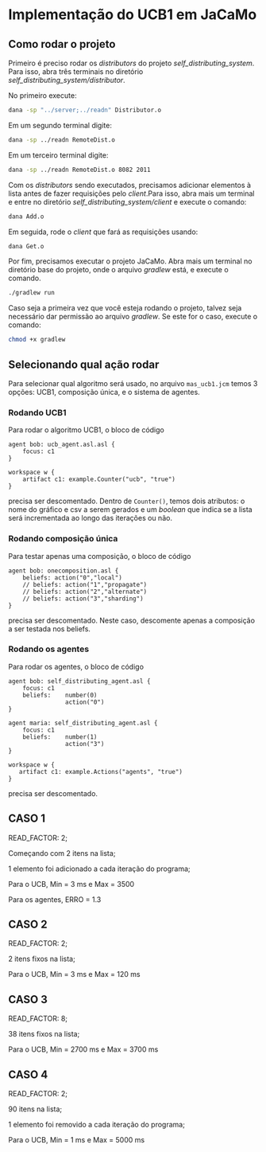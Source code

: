 # Implementação do UCB1 em JaCaMo
## Como rodar o projeto
Primeiro é preciso rodar os _distributors_ do projeto _self_distributing_system_. Para isso, abra três terminais no diretório _self_distributing_system/distributor_.

No primeiro execute:

```bash
dana -sp "../server;../readn" Distributor.o
```

Em um segundo terminal digite:

```bash
dana -sp ../readn RemoteDist.o
```

Em um terceiro terminal digite:

```bash
dana -sp ../readn RemoteDist.o 8082 2011
```

Com os _distributors_ sendo executados, precisamos adicionar elementos à lista antes de fazer requisições pelo _client_.Para isso, abra mais um terminal e entre no diretório _self_distributing_system/client_ e execute o comando:

```bash
dana Add.o
```

Em seguida, rode o _client_ que fará as requisições usando:
```bash
dana Get.o
```

Por fim, precisamos executar o projeto JaCaMo. Abra mais um terminal no diretório base do projeto, onde o arquivo _gradlew_ está, e execute o comando.

```bash
./gradlew run
```

Caso seja a primeira vez que você esteja rodando o projeto, talvez seja necessário dar permissão ao arquivo _gradlew_. Se este for o caso, execute o comando:

```bash
chmod +x gradlew
```

## Selecionando qual ação rodar
Para selecionar qual algoritmo será usado, no arquivo `mas_ucb1.jcm` temos 3 opções: UCB1, composição única, e o sistema de agentes.
### Rodando UCB1
Para rodar o algoritmo UCB1, o bloco de código
```
agent bob: ucb_agent.asl.asl {
    focus: c1
}

workspace w {
    artifact c1: example.Counter("ucb", "true")
}
```
precisa ser descomentado. Dentro de `Counter()`, temos dois atributos: o nome do gráfico e csv a serem gerados e um _boolean_ que indica se a lista será incrementada ao longo das iterações ou não.

### Rodando composição única
Para testar apenas uma composição, o bloco de código
```
agent bob: onecomposition.asl {
    beliefs: action("0","local")
    // beliefs: action("1","propagate")
    // beliefs: action("2","alternate")
    // beliefs: action("3","sharding")
}
```
precisa ser descomentado. Neste caso, descomente apenas a composição a ser testada nos beliefs.

### Rodando os agentes
Para rodar os agentes, o bloco de código
```
agent bob: self_distributing_agent.asl {
    focus: c1
    beliefs:    number(0)
                action("0")                    
}

agent maria: self_distributing_agent.asl {
    focus: c1
    beliefs:    number(1)
                action("3")
}                  
 
workspace w {
   artifact c1: example.Actions("agents", "true")
}
```
precisa ser descomentado.

## CASO 1
READ_FACTOR: 2;

Começando com 2 itens na lista;

1 elemento foi adicionado a cada iteração do programa;

Para o UCB, Min = 3 ms e Max = 3500

Para os agentes, ERRO = 1.3

## CASO 2
READ_FACTOR: 2;

2 itens fixos na lista;

Para o UCB, Min = 3 ms e Max = 120 ms

## CASO 3
READ_FACTOR: 8;

38 itens fixos na lista;

Para o UCB, Min = 2700 ms e Max = 3700 ms

## CASO 4
READ_FACTOR: 2;

90 itens na lista;

1 elemento foi removido a cada iteração do programa;

Para o UCB, Min = 1 ms e Max = 5000 ms